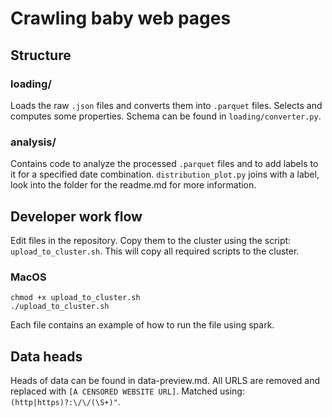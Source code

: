 # Crawling baby web pages


## Structure
### loading/
Loads the raw `.json` files and converts them into `.parquet` files. Selects and computes some properties. Schema can be found in `loading/converter.py`.

### analysis/
Contains code to analyze the processed `.parquet` files and to add labels to it for a specified date combination.
`distribution_plot.py` joins with a label, look into the folder for the readme.md for more information.

## Developer work flow
Edit files in the repository.
Copy them to the cluster using the script: `upload_to_cluster.sh`. This will copy all required scripts to the cluster.
### MacOS
```
chmod +x upload_to_cluster.sh
./upload_to_cluster.sh
```

Each file contains an example of how to run the file using spark.

## Data heads
Heads of data can be found in data-preview.md. All URLS are removed and replaced with `[A CENSORED WEBSITE URL]`. Matched using: `(http|https)?:\/\/(\S+)"`.
